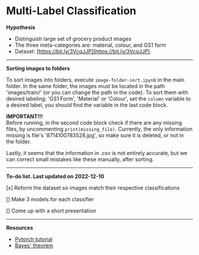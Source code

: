 # Multi-Label Classification

<b>Hypothesis</b>

- Distinguish large set of grocery product images
- The three meta-categories are: material, colour, and GS1 form
- Dataset: [https://bit.ly/3VcqJJP](https://bit.ly/3VcqJJP).

---

<b>Sorting images to folders</b>

To sort images into folders, execute <code>image-folder-sort.ipynb</code> in the main folder. In the same folder, the images must be located in the path 'images/train/' (or you can change the path in the code). To sort them with desired labeling: 'GS1 Form', 'Material' or 'Colour', set the <code>column</code> variable to a desired label, you should find the variable in the last code block.

<b>IMPORTANT!!!</b> <br>
Before running, in the second code block check if there are any missing files, by uncommenting <code>print(missing_file)</code>. 
Currently, the only information missing is file's '8714100783528.jpg', so make sure it is deleted, or not in the folder.

Lastly, it seems that the information in .csv is not entirely accurate, but we can correct small mistakes like these manually, after sorting.

---

<b>To-do list. Last updated on 2022-12-10</b>

[x] Reform the dataset so images match their respective classifications

[] Make 3 models for each classifier

[] Come up with a short presentation

---

<b>Resources</b>

- [Pytorch tutorial](https://pytorch.org/tutorials/beginner/blitz/cifar10_tutorial.html)
- [Bayes' theorem](https://en.wikipedia.org/wiki/Bayes%27_theorem)


